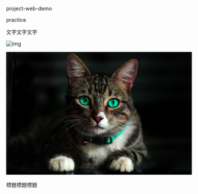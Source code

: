 project-web-demo


practice

文字文字文字


![img](https://fakeimg.pl/300/)

![img2](./img/pexels-kelvin-valerio-617278.jpg)


標題標題標題



